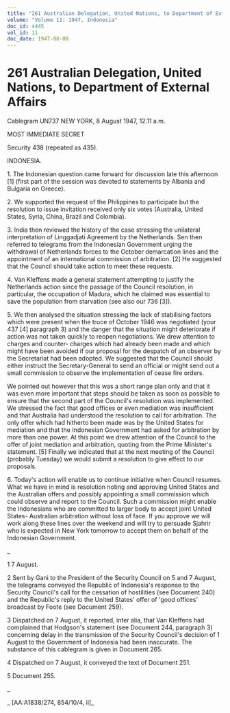 ```yaml
---
title: "261 Australian Delegation, United Nations, to Department of External Affairs"
volume: "Volume 11: 1947, Indonesia"
doc_id: 4445
vol_id: 11
doc_date: 1947-08-08
---
```


# 261 Australian Delegation, United Nations, to Department of External Affairs

Cablegram UN737 NEW YORK, 8 August 1947, 12.11 a.m.

MOST IMMEDIATE SECRET

Security 438 (repeated as 435).

INDONESIA.

1\. The Indonesian question came forward for discussion late this afternoon [1] (first part of the session was devoted to statements by Albania and Bulgaria on Greece).

2\. We supported the request of the Philippines to participate but the resolution to issue invitation received only six votes (Australia, United States, Syria, China, Brazil and Colombia).

3\. India then reviewed the history of the case stressing the unilateral interpretation of Linggadjati Agreement by the Netherlands. Sen then referred to telegrams from the Indonesian Government urging the withdrawal of Netherlands forces to the October demarcation lines and the appointment of an international commission of arbitration. [2] He suggested that the Council should take action to meet these requests.

4\. Van Kleffens made a general statement attempting to justify the Netherlands action since the passage of the Council resolution, in particular, the occupation of Madura, which he claimed was essential to save the population from starvation (see also our 736 [3]).

5\. We then analysed the situation stressing the lack of stabilising factors which were present when the truce of October 1946 was negotiated (your 437 [4] paragraph 3) and the danger that the situation might deteriorate if action was not taken quickly to reopen negotiations. We drew attention to charges and counter- charges which had already been made and which might have been avoided if our proposal for the despatch of an observer by the Secretariat had been adopted. We suggested that the Council should either instruct the Secretary-General to send an official or might send out a small commission to observe the implementation of cease fire orders.

We pointed out however that this was a short range plan only and that it was even more important that steps should be taken as soon as possible to ensure that the second part of the Council's resolution was implemented. We stressed the fact that good offices or even mediation was insufficient and that Australia had understood the resolution to call for arbitration. The only offer which had hitherto been made was by the United States for mediation and that the Indonesian Government had asked for arbitration by more than one power. At this point we drew attention of the Council to the offer of joint mediation and arbitration, quoting from the Prime Minister's statement. [5] Finally we indicated that at the next meeting of the Council (probably Tuesday) we would submit a resolution to give effect to our proposals.

6\. Today's action will enable us to continue initiative when Council resumes. What we have in mind is resolution noting and approving United States and the Australian offers and possibly appointing a small commission which could observe and report to the Council. Such a commission might enable the Indonesians who are committed to larger body to accept joint United States- Australian arbitration without loss of face. If you approve we will work along these lines over the weekend and will try to persuade Sjahrir who is expected in New York tomorrow to accept them on behalf of the Indonesian Government.

_

1 7 August.

2 Sent by Gani to the President of the Security Council on 5 and 7 August, the telegrams conveyed the Republic of Indonesia's response to the Security Council's call for the cessation of hostilities (see Document 240) and the Republic's reply to the United States' offer of 'good offices' broadcast by Foote (see Document 259).

3 Dispatched on 7 August, it reported, inter alia, that Van Kleffens had complained that Hodgson's statement (see Document 244, paragraph 3) concerning delay in the transmission of the Security Council's decision of 1 August to the Government of Indonesia had been inaccurate. The substance of this cablegram is given in Document 265.

4 Dispatched on 7 August, it conveyed the text of Document 251.

5 Document 255.

_

_ [AA:A1838/274, 854/10/4, ii]_
